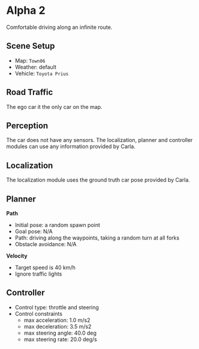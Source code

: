 # Alpha 2

Comfortable driving along an infinite route.

## Scene Setup

- Map: `Town06`
- Weather: default
- Vehicle: `Toyota Prius`

## Road Traffic

The ego car it the only car on the map.

## Perception

The car does not have any sensors.
The localization, planner and controller modules can use any information provided by Carla.

## Localization

The localization module uses the ground truth car pose provided by Carla.

## Planner

**Path**

- Initial pose: a random spawn point
- Goal pose: N/A
- Path: driving along the waypoints, taking a random turn at all forks
- Obstacle avoidance: N/A

**Velocity**

- Target speed is 40 km/h
- Ignore traffic lights

## Controller

- Control type: throttle and steering
- Control constraints
    - max acceleration: 1.0 m/s2
    - max deceleration: 3.5 m/s2
    - max steering angle: 40.0 deg
    - max steering rate: 20.0 deg/s
